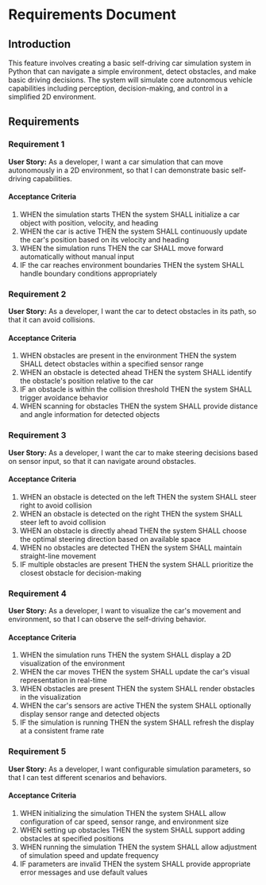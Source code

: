 # Requirements Document

## Introduction

This feature involves creating a basic self-driving car simulation system in Python that can navigate a simple environment, detect obstacles, and make basic driving decisions. The system will simulate core autonomous vehicle capabilities including perception, decision-making, and control in a simplified 2D environment.

## Requirements

### Requirement 1

**User Story:** As a developer, I want a car simulation that can move autonomously in a 2D environment, so that I can demonstrate basic self-driving capabilities.

#### Acceptance Criteria

1. WHEN the simulation starts THEN the system SHALL initialize a car object with position, velocity, and heading
2. WHEN the car is active THEN the system SHALL continuously update the car's position based on its velocity and heading
3. WHEN the simulation runs THEN the car SHALL move forward automatically without manual input
4. IF the car reaches environment boundaries THEN the system SHALL handle boundary conditions appropriately

### Requirement 2

**User Story:** As a developer, I want the car to detect obstacles in its path, so that it can avoid collisions.

#### Acceptance Criteria

1. WHEN obstacles are present in the environment THEN the system SHALL detect obstacles within a specified sensor range
2. WHEN an obstacle is detected ahead THEN the system SHALL identify the obstacle's position relative to the car
3. IF an obstacle is within the collision threshold THEN the system SHALL trigger avoidance behavior
4. WHEN scanning for obstacles THEN the system SHALL provide distance and angle information for detected objects

### Requirement 3

**User Story:** As a developer, I want the car to make steering decisions based on sensor input, so that it can navigate around obstacles.

#### Acceptance Criteria

1. WHEN an obstacle is detected on the left THEN the system SHALL steer right to avoid collision
2. WHEN an obstacle is detected on the right THEN the system SHALL steer left to avoid collision
3. WHEN an obstacle is directly ahead THEN the system SHALL choose the optimal steering direction based on available space
4. WHEN no obstacles are detected THEN the system SHALL maintain straight-line movement
5. IF multiple obstacles are present THEN the system SHALL prioritize the closest obstacle for decision-making

### Requirement 4

**User Story:** As a developer, I want to visualize the car's movement and environment, so that I can observe the self-driving behavior.

#### Acceptance Criteria

1. WHEN the simulation runs THEN the system SHALL display a 2D visualization of the environment
2. WHEN the car moves THEN the system SHALL update the car's visual representation in real-time
3. WHEN obstacles are present THEN the system SHALL render obstacles in the visualization
4. WHEN the car's sensors are active THEN the system SHALL optionally display sensor range and detected objects
5. IF the simulation is running THEN the system SHALL refresh the display at a consistent frame rate

### Requirement 5

**User Story:** As a developer, I want configurable simulation parameters, so that I can test different scenarios and behaviors.

#### Acceptance Criteria

1. WHEN initializing the simulation THEN the system SHALL allow configuration of car speed, sensor range, and environment size
2. WHEN setting up obstacles THEN the system SHALL support adding obstacles at specified positions
3. WHEN running the simulation THEN the system SHALL allow adjustment of simulation speed and update frequency
4. IF parameters are invalid THEN the system SHALL provide appropriate error messages and use default values